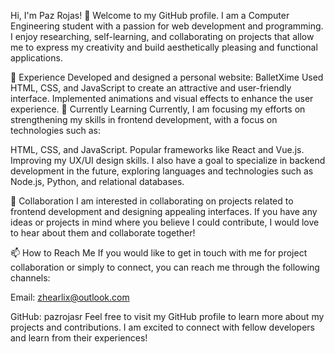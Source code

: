 Hi, I'm Paz Rojas! 👋
Welcome to my GitHub profile. I am a Computer Engineering student with a passion for web development and programming. I enjoy researching, self-learning, and collaborating on projects that allow me to express my creativity and build aesthetically pleasing and functional applications.

🔭 Experience
Developed and designed a personal website: BalletXime
Used HTML, CSS, and JavaScript to create an attractive and user-friendly interface.
Implemented animations and visual effects to enhance the user experience.
🌱 Currently Learning
Currently, I am focusing my efforts on strengthening my skills in frontend development, with a focus on technologies such as:

HTML, CSS, and JavaScript.
Popular frameworks like React and Vue.js.
Improving my UX/UI design skills.
I also have a goal to specialize in backend development in the future, exploring languages and technologies such as Node.js, Python, and relational databases.

💼 Collaboration
I am interested in collaborating on projects related to frontend development and designing appealing interfaces. If you have any ideas or projects in mind where you believe I could contribute, I would love to hear about them and collaborate together!

📫 How to Reach Me
If you would like to get in touch with me for project collaboration or simply to connect, you can reach me through the following channels:

Email: zhearlix@outlook.com

GitHub: pazrojasr
Feel free to visit my GitHub profile to learn more about my projects and contributions. I am excited to connect with fellow developers and learn from their experiences!
